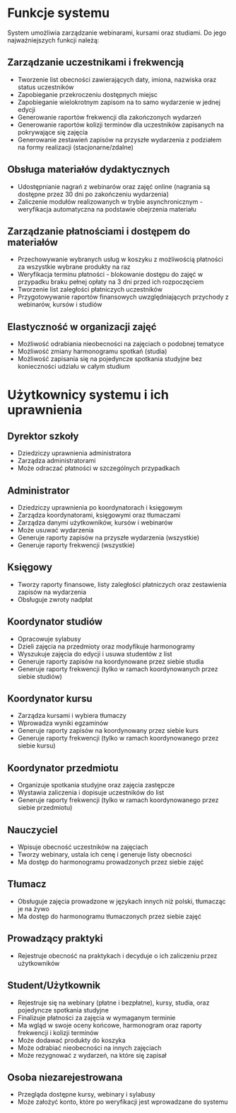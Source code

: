 # Funkcje systemu
System umożliwia zarządzanie webinarami, kursami oraz studiami. Do jego najważniejszych funkcji należą:

## Zarządzanie uczestnikami i frekwencją
 - Tworzenie list obecności zawierających daty, imiona, nazwiska oraz
   status uczestników
- Zapobieganie przekroczeniu dostępnych miejsc
- Zapobieganie wielokrotnym zapisom na to samo wydarzenie w jednej edycji
- Generowanie raportów frekwencji dla zakończonych wydarzeń
- Generowanie raportów kolizji terminów dla uczestników zapisanych na pokrywające się zajęcia
- Generowanie zestawień zapisów na przyszłe wydarzenia z podziałem na formy realizacji (stacjonarne/zdalne)
## Obsługa materiałów dydaktycznych
 - Udostępnianie nagrań z webinarów oraz zajęć online (nagrania są dostępne przez 30 dni po zakończeniu wydarzenia)
- Zaliczenie modułów realizowanych w trybie asynchronicznym - weryfikacja automatyczna na podstawie obejrzenia materiału
## Zarządzanie płatnościami i dostępem do materiałów
- Przechowywanie wybranych usług w koszyku z możliwością płatności za wszystkie wybrane produkty na raz
- Weryfikacja terminu płatności - blokowanie dostępu do zajęć w przypadku braku pełnej opłaty na 3 dni przed ich rozpoczęciem
- Tworzenie list zaległości płatniczych uczestników
- Przygotowywanie raportów finansowych uwzględniających przychody z webinarów, kursów i studiów
## Elastyczność w organizacji zajęć
- Możliwość odrabiania nieobecności na zajęciach o podobnej tematyce
- Możliwość zmiany harmonogramu spotkań (studia)
- Możliwość zapisania się na pojedyncze spotkania studyjne bez konieczności udziału w całym studium

# Użytkownicy systemu i ich uprawnienia
## Dyrektor szkoły
- Dziedziczy uprawnienia administratora
- Zarządza administratorami
- Może odraczać płatności w szczególnych przypadkach
## Administrator
- Dziedziczy uprawnienia po koordynatorach i księgowym
- Zarządza koordynatorami, księgowymi oraz tłumaczami
- Zarządza danymi użytkowników, kursów i webinarów
- Może usuwać wydarzenia
- Generuje raporty zapisów na przyszłe wydarzenia (wszystkie)
- Generuje raporty frekwencji (wszystkie)
## Księgowy
- Tworzy raporty finansowe, listy zaległości płatniczych oraz zestawienia zapisów na wydarzenia
- Obsługuje zwroty nadpłat
## Koordynator studiów
- Opracowuje sylabusy
- Dzieli zajęcia na przedmioty oraz modyfikuje harmonogramy
- Wyszukuje zajęcia do edycji i usuwa studentów z list
- Generuje raporty zapisów na koordynowane przez siebie studia
- Generuje raporty frekwencji (tylko w ramach koordynowanych przez siebie studiów)
## Koordynator kursu
- Zarządza kursami i wybiera tłumaczy
- Wprowadza wyniki egzaminów
- Generuje raporty zapisów na koordynowany przez siebie kurs
- Generuje raporty frekwencji (tylko w ramach koordynowanego przez siebie kursu)
## Koordynator przedmiotu
- Organizuje spotkania studyjne oraz zajęcia zastępcze
- Wystawia zaliczenia i dopisuje uczestników do list
- Generuje raporty frekwencji (tylko w ramach koordynowanego przez siebie przedmiotu)
## Nauczyciel
- Wpisuje obecność uczestników na zajęciach
- Tworzy webinary, ustala ich cenę i generuje listy obecności
- Ma dostęp do harmonogramu prowadzonych przez siebie zajęć
## Tłumacz
- Obsługuje zajęcia prowadzone w językach innych niż polski, tłumacząc je na żywo
- Ma dostęp do harmonogramu tłumaczonych przez siebie zajęć
## Prowadzący praktyki
- Rejestruje obecność na praktykach i decyduje o ich zaliczeniu przez użytkowników
## Student/Użytkownik
- Rejestruje się na webinary (płatne i bezpłatne), kursy, studia, oraz pojedyncze spotkania studyjne
- Finalizuje płatności za zajęcia w wymaganym terminie
- Ma wgląd w swoje oceny końcowe, harmonogram oraz raporty frekwencji i kolizji terminów
- Może dodawać produkty do koszyka 
- Może odrabiać nieobecności na innych zajęciach
- Może rezygnować z wydarzeń, na które się zapisał
## Osoba niezarejestrowana
- Przegląda dostępne kursy, webinary i sylabusy
- Może założyć konto, które po weryfikacji jest wprowadzane do systemu

